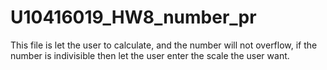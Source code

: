 # U10416019_HW8_number_pr
This file is let the user to calculate, and the number will not overflow, if the number is indivisible then let the user enter the scale the user want.
